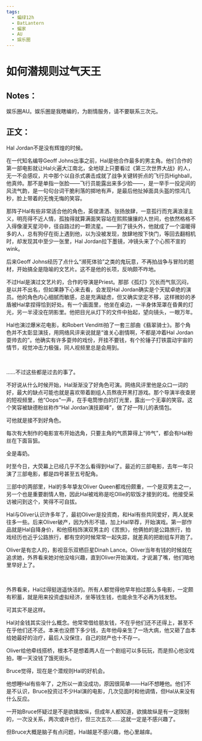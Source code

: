 ```yaml
---
tags:
  - 蝙绿12h
  - BatLantern
  - 蝙家
  - AU
  - 娱乐圈
---
```


# 如何潜规则过气天王

## Notes：

娱乐圈AU。娱乐圈是我瞎编的，为剧情服务，请不要联系三次元。

## 正文：

Hal Jordan不是没有辉煌的时候。

在一代知名编导Geoff Johns出事之前，Hal是他合作最多的男主角。他们合作的第一部电影就让Hal火遍大江南北，全地球上只要看过《第三次世界大战》的人，无一不会感叹，片中那个以自杀式袭击成就了战争关键转折点的飞行员Highball，他真帅。那不是单指一张脸——飞行员能露出来多少脸——，是一举手一投足间的风流气韵，是一句句台词干脆利落的掷地有声，是最后他扯掉面具头盔的惊鸿几秒，脸上带着的无愧无悔的笑容。

那阵子Hal有些非常适合他的角色，英俊潇洒、张扬放肆，一意孤行而充满浪漫主义，明亮得不近人情，孤独得就算满面笑容站在熙熙攘攘的人世间，也依然格格不入得像漫天星河中，径自路过的一颗流星。——到了镜头外，他就成了一个温暖得多的人，总有狗仔在街上遇到他，以为没被发现，放肆地按下快门，等回去翻相机时，却发现其中至少一张里，Hal Jordan拉下墨镜，冲镜头来了个心照不宣的wink。

后来Geoff Johns经历了点什么“濒死体验”之类的鬼玩意，不再拍战争与冒险的题材，开始搞全是隐喻的文艺片。这不是他的长项，反响颇不咋地。

不过Hal是演过文艺片的，合作的导演是Priest。那部《孤灯》冗长而气氛沉闷，是以并不出名，但如果静下心来去看，会发现Hal Jordan确实是个天赋卓绝的演员。他的角色内心细腻而敏感，总是充满疑虑，但又确实坚定不移，这样微妙的矛盾被Hal拿捏得恰到好处。有一个画面里，他坐在桌边，一半身体笼罩在昏黄的灯光，另一半浸没在阴影里。他把目光从灯下的文件中抬起，望向镜头，一眼万年。

Hal也演过爆米花电影，和Robert Venditti拍了一套三部曲《翡翠骑士》。那个角色并不太彰显演技，用网络风评来说就是“谁关心剧情啊，不都是冲着Hal Jordan耍帅去的”。他确实有许多耍帅的戏份，开挂不要钱，有个抡锤子打铁震动宇宙的情节，视觉冲击力极强，同人视频里总是会用到。

<br>

……不过这些都是过去的事了。

不好说从什么时候开始，Hal渐渐没了好角色可演。网络风评里他是众口一词的好，最大的缺点可能也就是喜欢带着剧组人员熬夜开黑打游戏。那个导演半夜查房的短视频里，他“Oops”一声，在手电筒惨白的灯光里，露出一个无辜的笑容。这个笑容被缺德粉丝称作“Hal Jordan演技巅峰”，做了好一阵儿的表情包。

可他就是接不到好角色。

每次有大制作的电影宣布开始选角，只要主角的气质算得上“帅气”，都会有Hal粉丝在下面盲狙。

全是毒奶。

时至今日，大荧幕上已经几乎不怎么看得到Hal了。最近的三部电影，去年一年只演了三部电影，都是四号甚至五号配角。

三部中的两部里，Hal的多年挚友Oliver Queen都戏份颇重，一个是双男主之一，另一个也是重要剧情人物，因此Hal被戏称是吃Ollie的软饭才接到的戏。他接受采访被问到这个，笑得不可自拔。

Hal与Oliver认识许多年了，最初Oliver是投资商，和Hal有些共同爱好，两人就来往多一些。后来Oliver破产，因为外形不错，加上Hal举荐，开始演戏。第一部作品就是Hal自降身价，和他搭档饰演双男主的《苦旅》，他俩拍的是公路旅行，拍戏经历也近乎公路旅行，都有空的时候常常一起失踪，就差真的把剧组车开跑了。

Oliver是有恋人的，影视音乐双栖巨星Dinah Lance。Oliver当年有钱的时候就在追求她，外界看来她对他没啥兴趣，直到Oliver开始演戏，才说漏了嘴，他们暗地里早好上了。

<br>

外界看来，Hal过得挺逍遥快活的。所有人都觉得他早年拍过那么多电影，一定颇有积蓄，就是用来投资虚拟经济，坐等钱生钱，也能余生不必再为钱发愁。

可其实不是这样。

Hal对金钱其实没什么概念。他常常借给朋友钱，不在乎他们还不还得上，甚至不在乎他们还不还。本来也没攒下多少钱，去年他母亲生了一场大病，他又砸了血本给她最好的治疗，最后人没保住，自己的财产也十不存一。

Oliver给他牵线搭桥，根本不是想着两人在一个剧组可以多玩玩，而是担心他没戏拍，哪一天没钱了饿死街头。

Bruce觉得，现在是个潜规则Hal的好机会。

他想睡Hal有些年了，之所以一直没成功，原因很简单——Hal不想睡他。他们不是不认识，Bruce投资过不少Hal演的电影，几次见面时和他调情，但Hal从来没有什么反应。

一开始Bruce怀疑过是不是欲擒故纵，但成年人都知道，欲擒故纵是有一定限制的，一次没关系，两次或许也行，但三次五次……这就一定是不感兴趣了。

但Bruce大概是脑子有点问题，Hal越是不感兴趣，他心里越痒。
